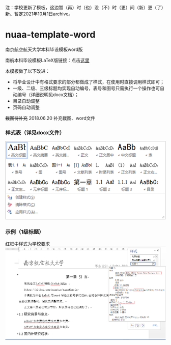 注：学校更新了模板，这边暂（再）时（也）没（不）时（更）间（新）更（了）新。暂定2021年10月1日archive。

# nuaa-template-word
南京航空航天大学本科毕设模板word版

南航本科毕设模板LaTeX版链接：点击[这里](https://github.com/nuaatug/nuaathesis)

本模板做了以下改进：
* 将毕业设计中有格式要求的部分都做成了样式，在使用时直接调用样式即可；
* 一级、二级、三级标题均实现自动编号，表号和图号只需执行一个操作也可自动编号（详细说明见docx文档）；
* 目录自动调整
* 页码自动调整

<del>截图待补充</del>
2018.06.20 补充截图、word文件

### 样式表（详见docx文件）
![样式表](https://github.com/FlyingOnion/nuaa-template-word/raw/master/%E6%A0%B7%E5%BC%8F%E8%A1%A8.png)

### 示例（1级标题）
红框中样式为学校要求
![1级标题](https://github.com/FlyingOnion/nuaa-template-word/raw/master/example1.png)
